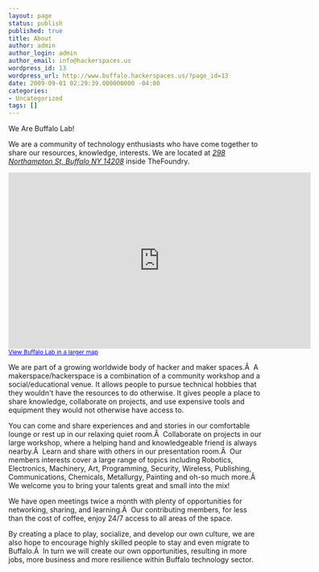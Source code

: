 ```yaml
---
layout: page
status: publish
published: true
title: About
author: admin
author_login: admin
author_email: info@hackerspaces.us
wordpress_id: 13
wordpress_url: http://www.buffalo.hackerspaces.us/?page_id=13
date: 2009-09-01 02:29:39.000000000 -04:00
categories:
- Uncategorized
tags: []
---
```

We Are Buffalo Lab!

We are a community of technology enthusiasts who have come together to share our resources, knowledge, interests. We are located at <em><a href="http://goo.gl/maps/TExbx" target="_blank">298 Northampton St, Buffalo NY 14208</a></em> inside TheFoundry.

<iframe width="600" height="350" frameborder="0" scrolling="no" marginheight="0" marginwidth="0" src="https://maps.google.com/maps/ms?msid=209718760206450010383.0004df1ef045e52949c2e&amp;msa=0&amp;dg=feature&amp;ie=UTF8&amp;t=m&amp;ll=42.907492,-78.855647&amp;spn=0.00275,0.006437&amp;z=17&amp;output=embed"></iframe><br /><small><a href="http://goo.gl/maps/TExbx"target="_blank" style="color:#0000FF;text-align:left">View Buffalo Lab in a larger map</a></small>

We are part of a growing worldwide body of hacker and maker spaces.Â  A makerspace/hackerspace is a combination of a community workshop and a social/educational venue. It allows people to pursue technical hobbies that they wouldn't have the resources to do otherwise. It gives people a place to share knowledge, collaborate on projects, and use expensive tools and equipment they would not otherwise have access to.

You can come and share experiences and and stories in our comfortable lounge or rest up in our relaxing quiet room.Â  Collaborate on projects in our large workshop, where a helping hand and knowledgeable friend is always nearby.Â  Learn and share with others in our presentation room.Â  Our members interests cover a large range of topics including Robotics, Electronics, Machinery, Art, Programming, Security, Wireless, Publishing, Communications, Chemicals, Metallurgy, Painting and oh-so much more.Â  We welcome you to bring your talents great and small into the mix!

We have open meetings twice a month with plenty of opportunities for networking, sharing, and learning.Â  Our contributing members, for less than the cost of coffee, enjoy 24/7 access to all areas of the space.

By creating a place to play, socialize, and develop our own culture, we are also hope to encourage highly skilled people to stay and even migrate to Buffalo.Â  In turn we will create our own opportunities, resulting in more jobs, more business and more resilience within Buffalo technology sector.
